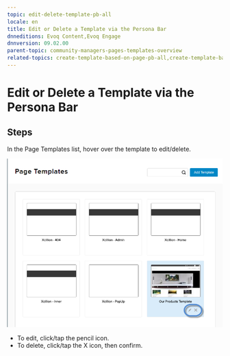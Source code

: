 ```yaml
---
topic: edit-delete-template-pb-all
locale: en
title: Edit or Delete a Template via the Persona Bar
dnneditions: Evoq Content,Evoq Engage
dnnversion: 09.02.00
parent-topic: community-managers-pages-templates-overview
related-topics: create-template-based-on-page-pb-all,create-template-based-on-another-template-pb-all,restore-deleted-templates,purge-deleted-templates
---
```


# Edit or Delete a Template via the Persona Bar

## Steps

In the Page Templates list, hover over the template to edit/delete.

  

![Pencil icon / X icon to edit/delete the template](/images/scr-pb-PageTemplates-EditDelete.png)

  

*   To edit, click/tap the pencil icon.
*   To delete, click/tap the X icon, then confirm.